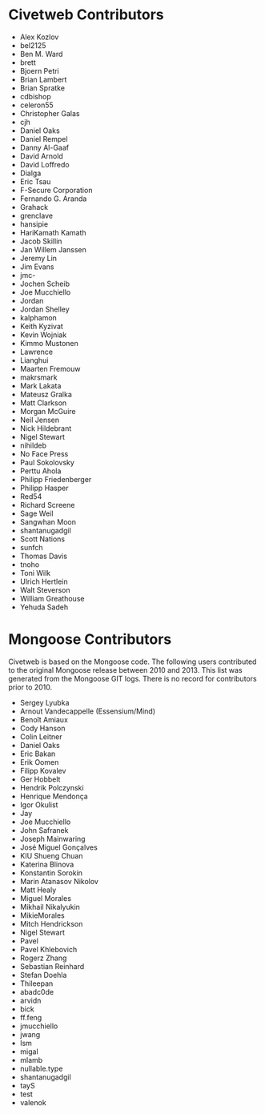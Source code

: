 # Civetweb Contributors

* Alex Kozlov
* bel2125
* Ben M. Ward
* brett
* Bjoern Petri
* Brian Lambert
* Brian Spratke
* cdbishop
* celeron55
* Christopher Galas
* cjh
* Daniel Oaks
* Daniel Rempel
* Danny Al-Gaaf
* David Arnold
* David Loffredo
* Dialga
* Eric Tsau
* F-Secure Corporation
* Fernando G. Aranda
* Grahack
* grenclave
* hansipie
* HariKamath Kamath
* Jacob Skillin
* Jan Willem Janssen
* Jeremy Lin
* Jim Evans
* jmc-
* Jochen Scheib
* Joe Mucchiello
* Jordan
* Jordan Shelley
* kalphamon
* Keith Kyzivat
* Kevin Wojniak
* Kimmo Mustonen
* Lawrence
* Lianghui
* Maarten Fremouw
* makrsmark
* Mark Lakata
* Mateusz Gralka
* Matt Clarkson
* Morgan McGuire
* Neil Jensen
* Nick Hildebrant
* Nigel Stewart
* nihildeb
* No Face Press
* Paul Sokolovsky
* Perttu Ahola
* Philipp Friedenberger
* Philipp Hasper
* Red54
* Richard Screene
* Sage Weil
* Sangwhan Moon
* shantanugadgil
* Scott Nations
* sunfch
* Thomas Davis
* tnoho
* Toni Wilk
* Ulrich Hertlein
* Walt Steverson
* William Greathouse
* Yehuda Sadeh

# Mongoose Contributors
Civetweb is based on the Mongoose code.  The following users contributed to the original Mongoose release between 2010 and 2013.  This list was generated from the Mongoose GIT logs.  There is no record for contributors prior to 2010.

* Sergey Lyubka
* Arnout Vandecappelle (Essensium/Mind)
* Benoît Amiaux
* Cody Hanson
* Colin Leitner
* Daniel Oaks
* Eric Bakan
* Erik Oomen
* Filipp Kovalev
* Ger Hobbelt
* Hendrik Polczynski
* Henrique Mendonça
* Igor Okulist
* Jay
* Joe Mucchiello
* John Safranek
* Joseph Mainwaring
* José Miguel Gonçalves
* KIU Shueng Chuan
* Katerina Blinova
* Konstantin Sorokin
* Marin Atanasov Nikolov
* Matt Healy
* Miguel Morales
* Mikhail Nikalyukin
* MikieMorales
* Mitch Hendrickson
* Nigel Stewart
* Pavel
* Pavel Khlebovich
* Rogerz Zhang
* Sebastian Reinhard
* Stefan Doehla
* Thileepan
* abadc0de
* arvidn
* bick
* ff.feng
* jmucchiello
* jwang
* lsm
* migal
* mlamb
* nullable.type
* shantanugadgil
* tayS
* test
* valenok
